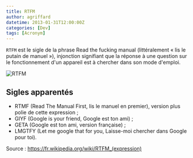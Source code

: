 ```yaml
---
title: RTFM
author: agriffard
datetime: 2013-01-31T12:00:00Z
categories: [Dev]
tags: [Acronym]
---
```


`RTFM` est le sigle de la phrase Read the fucking manual (littéralement « lis le putain de manuel »), injonction signifiant que la réponse à une question sur le fonctionnement d'un appareil est à chercher dans son mode d'emploi.

![RTFM](/assets/blog/RTFM.png)

## Sigles apparentés

- RTMF (Read The Manual First, lis le manuel en premier), version plus polie de cette expression ;
- GIYF (Google is your friend, Google est ton ami) ;
- GETA (Google est ton ami, version française) ;
- LMGTFY (Let me google that for you, Laisse-moi chercher dans Google pour toi).

Source : <https://fr.wikipedia.org/wiki/RTFM_(expression)>
